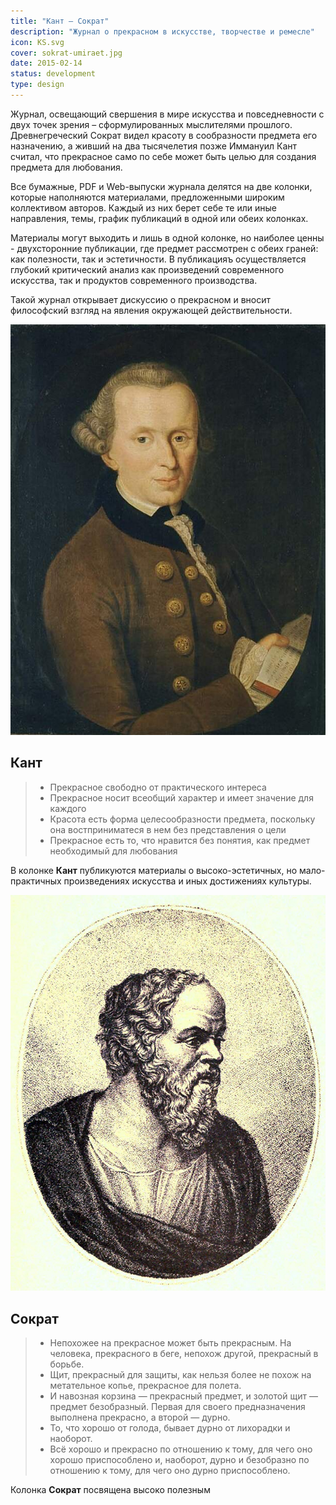 ```yaml
---
title: "Кант — Сократ"
description: "Журнал о прекрасном в искусстве, творчестве и ремесле"
icon: KS.svg
cover: sokrat-umiraet.jpg
date: 2015-02-14
status: development
type: design
---
```


Журнал, освещающий свершения в мире искусства и повседневности с двух точек зрения – сформулированных мыслителями прошлого. Древнегреческий Сократ видел красоту в сообразности предмета его назначению, а живший на два тысячелетия позже Иммануил Кант считал, что прекрасное само по себе может быть целью для создания предмета для любования.

Все бумажные, PDF и Web-выпуски журнала делятся на две колонки, которые наполняются материалами, предложенными широким коллективом авторов. Каждый из них берет себе те или иные направления, темы, график публикаций в одной или обеих колонках.

Материалы могут выходить и лишь в одной колонке, но наиболее ценны - двухсторонние публикации, где предмет рассмотрен с обеих граней: как полезности, так и эстетичности. В публикацияъ осуществляется глубокий критический анализ как произведений современного искусства, так и продуктов современного производства. 

Такой журнал открывает дискуссию о прекрасном и вносит философский взгляд на явления окружающей действительности. 

![](./kant.jpeg)  

## Кант

>- Прекрасное свободно от практического интереса
>- Прекрасное носит всеобщий характер и имеет значение для каждого
>- Красота есть форма целесообразности предмета, поскольку она востприниматеся в нем без представления о цели
>- Прекрасное есть то, что нравится без понятия, как предмет необходимый для любования

В колонке **Кант** публикуются материалы о высоко-эстетичных, но мало-практичных произведениях искусства и иных достижениях культуры.

![](./r_sokrat.jpg)

## Сократ

> - Непохожее на прекрасное может быть прекрасным. На человека, прекрасного в беге, непохож другой, прекрасный в борьбе.
> - Щит, прекрасный для защиты, как нельзя более не похож на метательное копье, прекрасное для полета.
> - И навозная корзина — прекрасный предмет, и золотой щит — предмет безобразный. Первая для своего предназначения выполнена прекрасно, а второй — дурно.
> - То, что хорошо от голода, бывает дурно от лихорадки и наоборот.
> - Всё хорошо и прекрасно по отношению к тому, для чего оно хорошо приспособлено и, наоборот, дурно и безобразно по отношению к тому, для чего оно дурно приспособлено.

Колонка **Сократ** посвящена высоко полезным 


